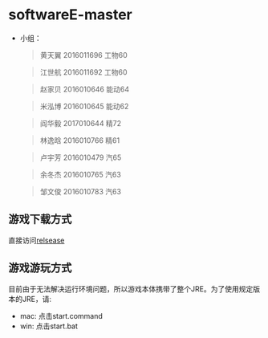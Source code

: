 # softwareE-master

*   小组：
    >黄天翼 2016011696 工物60
    
    >江世航 2016011692 工物60
    
    >赵家贝 2016010646 能动64
    
    >米泓博 2016010645 能动62
    
    >阎华毅 2017010644 精72
    
    >林逸晗 2016010766 精61
    
    >卢宇芳 2016010479 汽65
    
    >余冬杰 2016010765 汽63
    
    >邹文俊 2016010783 汽63
    


## 游戏下载方式

直接访问[relsease](https://github.com/lyh983012/TS-game/releases/tag/1.0.0)

## 游戏游玩方式

目前由于无法解决运行环境问题，所以游戏本体携带了整个JRE。为了使用规定版本的JRE，请:

- mac: 点击start.command
- win: 点击start.bat
